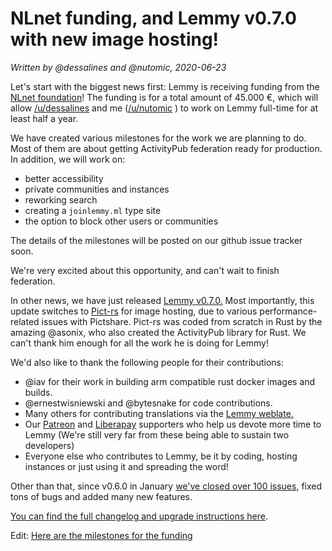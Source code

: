 # NLnet funding, and Lemmy v0.7.0 with new image hosting!

_Written by @dessalines and @nutomic, 2020-06-23_

Let's start with the biggest news first: Lemmy is receiving funding from the [NLnet foundation](https://nlnet.nl/)! The funding is for a total amount of 45.000 €, which will allow [/u/dessalines](/u/dessalines) and me ([/u/nutomic](/u/nutomic) ) to work on Lemmy full-time for at least half a year.

We have created various milestones for the work we are planning to do. Most of them are about getting ActivityPub federation ready for production. In addition, we will work on:

- better accessibility
- private communities and instances
- reworking search
- creating a `joinlemmy.ml` type site
- the option to block other users or communities

The details of the milestones will be posted on our github issue tracker soon.

We're very excited about this opportunity, and can't wait to finish federation.

In other news, we have just released [Lemmy v0.7.0.](https://github.com/LemmyNet/lemmy/blob/master/RELEASES.md#lemmy-v070-release-2020-06-2x) Most importantly, this update switches to [Pict-rs](https://git.asonix.dog/asonix/pict-rs/) for image hosting, due to various performance-related issues with Pictshare. Pict-rs was coded from scratch in Rust by the amazing @asonix, who also created the ActivityPub library for Rust. We can't thank him enough for all the work he is doing for Lemmy!

We'd also like to thank the following people for their contributions:

- @iav for their work in building arm compatible rust docker images and builds.
- @ernestwisniewski and @bytesnake for code contributions.
- Many others for contributing translations via the [Lemmy weblate.](https://weblate.yerbamate.dev/projects/lemmy/)
- Our [Patreon](https://www.patreon.com/dessalines) and [Liberapay](https://liberapay.com/Lemmy/) supporters who help us devote more time to Lemmy (We're still very far from these being able to sustain two developers)
- Everyone else who contributes to Lemmy, be it by coding, hosting instances or just using it and spreading the word!

Other than that, since v0.6.0 in January [we've closed over 100 issues](https://github.com/LemmyNet/lemmy/milestone/16?closed=1), fixed tons of bugs and added many new features.

[You can find the full changelog and upgrade instructions here](https://github.com/LemmyNet/lemmy/blob/master/RELEASES.md#lemmy-v070-release-2020-06-2x).

Edit: [Here are the milestones for the funding](https://dev.lemmy.ml/post/35612)
